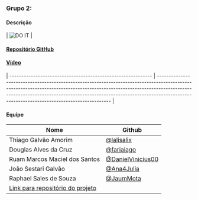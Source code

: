 
### Grupo 2:
#### Descrição

| <img src="https://github.com/user-attachments/assets/346e703f-fa86-419d-8b17-6b2b5a47dc13" alt="DO IT" /> | 
<h4><a href="https://github.com/DevThiagoGalvaoAmorim/Do-it">Repositório GitHub</a></h4>
<h4><a href="https://drive.google.com/file/d/1ZiVNbwgLwupi_PB1tff392ZYylcbPiVu/view?usp=drive_link">Vídeo</a></h4> 
| ------------------------------------------------------------ | ---------------------------------------------------------------------------------------------------------------------------------------------------------------------------------------------------------------------------------------------------------------------------------------------------- |

#### Equipe
| Nome | Github |
| ------------------------- | ------------------------------------------ |
| Thiago Galvão Amorim | [@lalisalix](https://github.com/lalisalix) |
| Douglas Alves da Cruz | [@fariaiago](https://github.com/fariaiago) |
| Ruam Marcos Maciel dos Santos | [@DanielVinicius00](https://github.com/DanielVinicius00) |
| João Sestari Galvão | [@Ana4Julia](https://github.com/Ana4Julia) |
| Raphael Sales de Souza | [@JaumMota](https://github.com/JaumMota) |
| [Link para repositório do projeto](https://github.com/EngSoftKanban/GreenBoard) |
